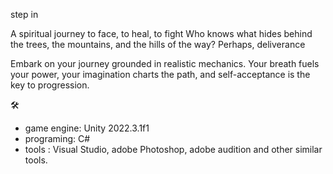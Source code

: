 step in

A spiritual journey to face, to heal, to fight
Who knows what hides behind the trees, the mountains, and the hills of the way?
Perhaps, deliverance

Embark on your journey grounded in realistic mechanics. Your breath fuels your power, your imagination charts the path, and self-acceptance is the key to progression.

 🛠️ 
- game engine: Unity 2022.3.1f1
- programing: C#
- tools : Visual Studio, adobe Photoshop, adobe audition and other similar tools. 


